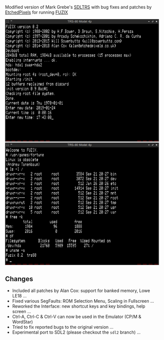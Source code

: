 Modified version of Mark Grebe's [SDLTRS] with bug fixes and patches by
[EtchedPixels] for running [FUZIX]

![screenshot](fuzix.png)
![screenshot](fuzix2.png)

## Changes

  * Included all patches by Alan Cox: support for banked memory, Lowe LE18 ...
  * Fixed various SegFaults: ROM Selection Menu, Scaling in Fullscreen ...
  * Reworked the Interface: new shortcut keys and key bindings, help screen ...
  * Ctrl-A, Ctrl-C & Ctrl-V can now be used in the Emulator (CP/M & WordStar)
  * Tried to fix reported bugs to the original version ...
  * Experimental port to SDL2 (please checkout the `sdl2` branch) ...

[EtchedPixels]: https://www.github.com/EtchedPixels/xtrs
[FUZIX]: https://www.github.com/EtchedPixels/FUZIX
[SDLTRS]: http://sdltrs.sourceforge.net
